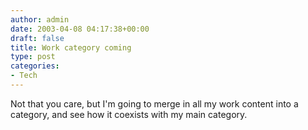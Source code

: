 ```yaml
---
author: admin
date: 2003-04-08 04:17:38+00:00
draft: false
title: Work category coming
type: post
categories:
- Tech
---
```


Not that you care, but I'm going to merge in all my work content into a category, and see how it coexists with my main category.
